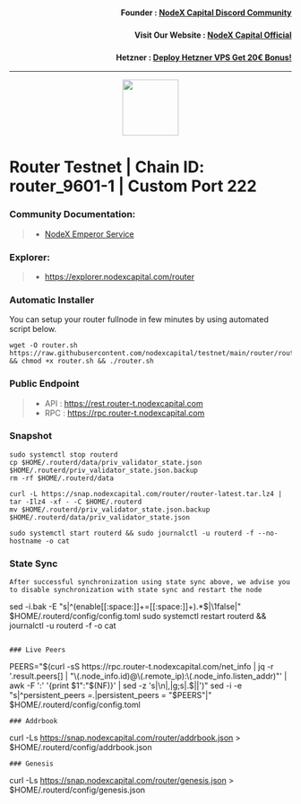 <h3><p style="font-size:14px" align="right">Founder :
<a href="https://discord.gg/bDUAwZhqBb" target="_blank">NodeX Capital Discord Community</a></p></h3>
<h3><p style="font-size:14px" align="right">Visit Our Website :
<a href="https://nodexcapital.com" target="_blank">NodeX Capital Official</a></p></h3>
<h3><p style="font-size:14px" align="right">Hetzner :
<a href="https://hetzner.cloud/?ref=bMTVi7dcwSgA" target="_blank">Deploy Hetzner VPS Get 20€ Bonus!</a></h3>
<hr>

<p align="center">
  <img height="100" height="100"  src="https://www.routerprotocol.com/_nuxt/img/logoNew.f8de0bf.svg">
</p>

# Router Testnet | Chain ID: router_9601-1 | Custom Port 222

### Community Documentation:
>- [NodeX Emperor Service](https://github.com/nodexcapital/testnet/tree/main/router)

### Explorer:
>- https://explorer.nodexcapital.com/router


### Automatic Installer
You can setup your router fullnode in few minutes by using automated script below.
```
wget -O router.sh https://raw.githubusercontent.com/nodexcapital/testnet/main/router/router.sh && chmod +x router.sh && ./router.sh
```
### Public Endpoint

>- API : https://rest.router-t.nodexcapital.com
>- RPC : https://rpc.router-t.nodexcapital.com

### Snapshot
```
sudo systemctl stop routerd
cp $HOME/.routerd/data/priv_validator_state.json $HOME/.routerd/priv_validator_state.json.backup
rm -rf $HOME/.routerd/data

curl -L https://snap.nodexcapital.com/router/router-latest.tar.lz4 | tar -Ilz4 -xf - -C $HOME/.routerd
mv $HOME/.routerd/priv_validator_state.json.backup $HOME/.routerd/data/priv_validator_state.json

sudo systemctl start routerd && sudo journalctl -u routerd -f --no-hostname -o cat
```

### State Sync
```
After successful synchronization using state sync above, we advise you to disable synchronization with state sync and restart the node
```
sed -i.bak -E "s|^(enable[[:space:]]+=[[:space:]]+).*$|\1false|" $HOME/.routerd/config/config.toml
sudo systemctl restart routerd && journalctl -u routerd -f -o cat
```

### Live Peers
```
PEERS="$(curl -sS https://rpc.router-t.nodexcapital.com/net_info | jq -r '.result.peers[] | "\(.node_info.id)@\(.remote_ip):\(.node_info.listen_addr)"' | awk -F ':' '{print $1":"$(NF)}' | sed -z 's|\n|,|g;s|.$||')"
sed -i -e "s|^persistent_peers *=.*|persistent_peers = \"$PEERS\"|" $HOME/.routerd/config/config.toml
```
### Addrbook
```
curl -Ls https://snap.nodexcapital.com/router/addrbook.json > $HOME/.routerd/config/addrbook.json
```
### Genesis
```
curl -Ls https://snap.nodexcapital.com/router/genesis.json > $HOME/.routerd/config/genesis.json
```